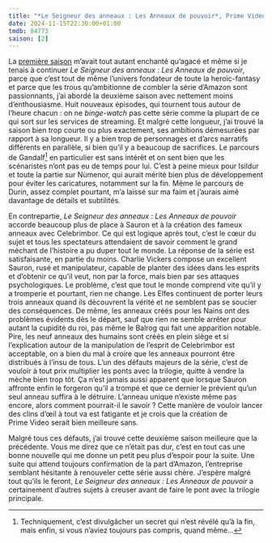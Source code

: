 ```yaml
---
title: "*Le Seigneur des anneaux : Les Anneaux de pouvoir*, Prime Video (saison 2)"
date: 2024-11-15T22:30:00+01:00
tmdb: 84773 
saison: [2]
---
```


La [première saison](/serie/seigneur-anneaux-pouvoir-prime-video/) m’avait tout autant enchanté qu’agacé et même si je tenais à continuer *Le Seigneur des anneaux : Les Anneaux de pouvoir*, parce que c’est tout de même l’univers fondateur de toute la heroïc-fantasy et parce que les trous qu’ambitionne de combler la série d’Amazon sont passionnants, j’ai abordé la deuxième saison avec nettement moins d’enthousiasme. Huit nouveaux épisodes, qui tournent tous autour de l’heure chacun : on ne *binge-watch* pas cette série comme la plupart de ce qui sort sur les services de streaming. Et malgré cette longueur, j’ai trouvé la saison bien trop courte ou plus exactement, ses ambitions démesurées par rapport à sa longueur. Il y a bien trop de personnages et d’arcs narratifs différents en parallèle, si bien qu’il y a beaucoup de sacrifices. Le parcours de Gandalf[^1] en particulier est sans intérêt et on sent bien que les scénaristes n’ont pas eu de temps pour lui. C’est à peine mieux pour Isildur et toute la partie sur Nùmenor, qui aurait mérité bien plus de développement pour éviter les caricatures, notamment sur la fin. Même le parcours de Durin, assez complet pourtant, m’a laissé sur ma faim et j’aurais aimé davantage de détails et subtilités.

En contrepartie, *Le Seigneur des anneaux : Les Anneaux de pouvoir* accorde beaucoup plus de place à Sauron et à la création des fameux anneaux avec Celebrimbor. Ce qui est logique après tout, c’est le cœur du sujet et tous les spectateurs attendaient de savoir comment le grand méchant de l’histoire a pu duper tout le monde. La réponse de la série est satisfaisante, en partie du moins. Charlie Vickers compose un excellent Sauron, rusé et manipulateur, capable de planter des idées dans les esprits et d’obtenir ce qu’il veut, non par la force, mais bien par ses attaques psychologiques. Le problème, c’est que tout le monde comprend vite qu’il y a tromperie et pourtant, rien ne change. Les Elfes continuent de porter leurs trois anneaux quand ils découvrent la vérité et ne semblent pas se soucier des conséquences. De même, les anneaux créés pour les Nains ont des problèmes évidents dès le départ, sauf que rien ne semble arrêter pour autant la cupidité du roi, pas même le Balrog qui fait une apparition notable. Pire, les neuf anneaux des humains sont créés en plein siège et si l’explication autour de la manipulation de l’esprit de Celebrimbor est acceptable, on a bien du mal à croire que les anneaux pourront être distribués à l’insu de tous. L’un des défauts majeurs de la série, c’est de vouloir à tout prix multiplier les ponts avec la trilogie, quitte à vendre la mèche bien trop tôt. Ça n’est jamais aussi apparent que lorsque Sauron affronte enfin le forgeron qu’il a trompé et que ce dernier le prévient qu’un seul anneau suffira à le détruire. L’anneau unique n’existe même pas encore, alors comment pourrait-il le savoir ? Cette manière de vouloir lancer des clins d’œil à tout va est fatigante et je crois que la création de Prime Video serait bien meilleure sans.

Malgré tous ces défauts, j’ai trouvé cette deuxième saison meilleure que la précédente. Vous me direz que ce n’était pas dur, c’est en tout cas une bonne nouvelle qui me donne un petit peu plus d’espoir pour la suite. Une suite qui attend toujours confirmation de la part d’Amazon, l’entreprise semblant hésitante à renouveler cette série aussi chère. J’espère malgré tout qu’ils le feront, *Le Seigneur des anneaux : Les Anneaux de pouvoir* a certainement d’autres sujets à creuser avant de faire le pont avec la trilogie principale. 

[^1]: Techniquement, c’est divulgâcher un secret qui n’est révélé qu’à la fin, mais enfin, si vous n’aviez toujours pas compris, quand même…